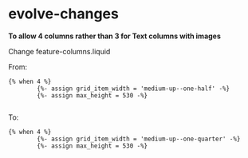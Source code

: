 # evolve-changes

**To allow 4 columns rather than 3 for Text columns with images**

Change feature-columns.liquid

From:
```
{% when 4 %}
        {%- assign grid_item_width = 'medium-up--one-half' -%}
        {%- assign max_height = 530 -%}
        
```
To:
```
{% when 4 %}
        {%- assign grid_item_width = 'medium-up--one-quarter' -%}
        {%- assign max_height = 530 -%}
        
```
